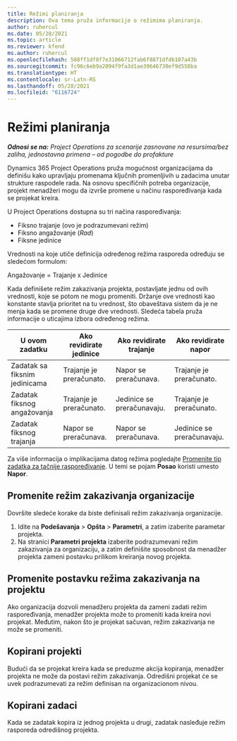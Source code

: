 ```yaml
---
title: Režimi planiranja
description: Ova tema pruža informacije o režimima planiranja.
author: ruhercul
ms.date: 05/28/2021
ms.topic: article
ms.reviewer: kfend
ms.author: ruhercul
ms.openlocfilehash: 508ff1df8f7e31066712fab6f8871dfdb107a43b
ms.sourcegitcommit: fc96c6eb9a2094f9fa3d1ae39646730ef9d558ba
ms.translationtype: HT
ms.contentlocale: sr-Latn-RS
ms.lasthandoff: 05/28/2021
ms.locfileid: "6116724"
---
```

# <a name="scheduling-modes"></a>Režimi planiranja

_**Odnosi se na:** Project Operations za scenarije zasnovane na resursima/bez zaliha, jednostavna primena – od pogodbe do profakture_


Dynamics 365 Project Operations pruža mogućnost organizacijama da definišu kako upravljaju promenama ključnih promenljivih u zadacima unutar strukture raspodele rada. Na osnovu specifičnih potreba organizacije, projekt menadžeri mogu da izvrše promene u načinu raspoređivanja kada se projekat kreira.

U Project Operations dostupna su tri načina raspoređivanja:

  - Fiksno trajanje (ovo je podrazumevani režim)
  - Fiksno angažovanje (*Rad*)
  - Fiksne jedinice

Vrednosti na koje utiče definicija određenog režima rasporeda određuju se sledećom formulom:

  Angažovanje = Trajanje x Jedinice

Kada definišete režim zakazivanja projekta, postavljate jednu od ovih vrednosti, koje se potom ne mogu promeniti. Držanje ove vrednosti kao konstante stavlja prioritet na tu vrednost, što obaveštava sistem da je ne menja kada se promene druge dve vrednosti. Sledeća tabela pruža informacije o uticajima izbora određenog režima.

| **U ovom zadatku**             | **Ako revidirate jedinice**   | **Ako revidirate trajanje** | **Ako revidirate napor**  |
|----------------------|---------------------------|----------------------------|---------------------------|
| Zadatak sa fiksnim jedinicama     | Trajanje je preračunato. | Napor se preračunava.    | Trajanje je preračunato. |
| Zadatak fiksnog angažovanja    | Trajanje je preračunato. | Jedinice se preračunavaju.    | Trajanje je preračunato. |
| Zadatak fiksnog trajanja  | Napor se preračunava.   | Napor se preračunava.    | Jedinice se preračunavaju.   |

Za više informacija o implikacijama datog režima pogledajte [Promenite tip zadatka za tačnije raspoređivanje](https://support.microsoft.com/en-us/office/change-the-task-type-for-more-accurate-scheduling-b0b969ad-45bc-4e9e-8967-435587548a72). U temi se pojam **Posao** koristi umesto **Napor**.

## <a name="change-the-organizations-scheduling-mode"></a>Promenite režim zakazivanja organizacije

Dovršite sledeće korake da biste definisali režim zakazivanja organizacije.

1. Idite na **Podešavanja** \> **Opšta** \> **Parametri**, a zatim izaberite parametar projekta. 
2. Na stranici **Parametri projekta** izaberite podrazumevani režim zakazivanja za organizaciju, a zatim definišite sposobnost da menadžer projekta zameni postavku prilikom kreiranja novog projekta.

## <a name="change-the-scheduling-mode-setting-on-a-project"></a>Promenite postavku režima zakazivanja na projektu

Ako organizacija dozvoli menadžeru projekta da zameni zadati režim raspoređivanja, menadžer projekta može to promeniti kada kreira novi projekat. Međutim, nakon što je projekat sačuvan, režim zakazivanja ne može se promeniti.

## <a name="copied-projects"></a>Kopirani projekti

Budući da se projekat kreira kada se preduzme akcija kopiranja, menadžer projekta ne može da postavi režim zakazivanja. Odredišni projekat će se uvek podrazumevati za režim definisan na organizacionom nivou.

## <a name="copied-tasks"></a>Kopirani zadaci

Kada se zadatak kopira iz jednog projekta u drugi, zadatak nasleđuje režim rasporeda odredišnog projekta.
